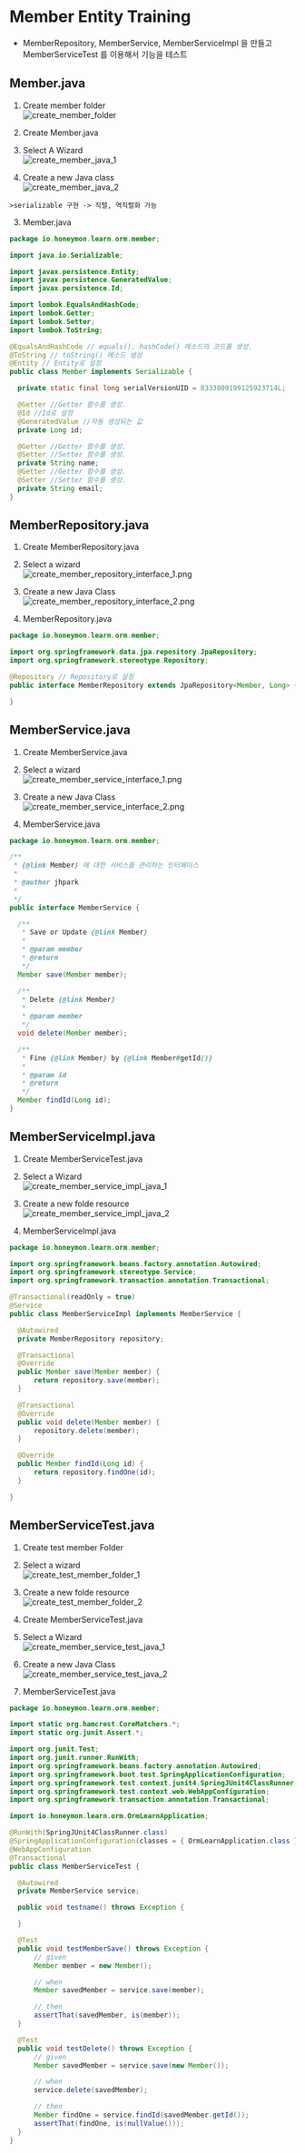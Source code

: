 # Member Entity Training
* MemberRepository, MemberService, MemberServiceImpl 을 만들고 MemberServiceTest 를 이용해서 기능을 테스트

## Member.java
1. Create member folder  
![create_member_folder](./images/member-entity-training/create_member_folder.png)

2. Create Member.java  
  1. Select A Wizard  
  ![create_member_java_1](./images/member-entity-training/create_member_java_1.png)  

  2. Create a new Java class  
  ![create_member_java_2](./images/member-entity-training/create_member_java_2.png)

    >serializable 구현 -> 직렬, 역직렬화 가능

3. Member.java  
  ```java
  package io.honeymon.learn.orm.member;

  import java.io.Serializable;

  import javax.persistence.Entity;
  import javax.persistence.GeneratedValue;
  import javax.persistence.Id;

  import lombok.EqualsAndHashCode;
  import lombok.Getter;
  import lombok.Setter;
  import lombok.ToString;

  @EqualsAndHashCode // equals(), hashCode() 메소드의 코드를 생성.
  @ToString // toString() 메소드 생성
  @Entity // Entity로 설정
  public class Member implements Serializable {

  	private static final long serialVersionUID = 8333809199125923714L;

  	@Getter //Getter 함수를 생성.
  	@Id //Id로 설정
  	@GeneratedValue //자동 생성되는 값
  	private Long id;

  	@Getter //Getter 함수를 생성.
  	@Setter //Setter 함수를 생성.
  	private String name;
  	@Getter //Getter 함수를 생성.
  	@Setter //Setter 함수를 생성.
  	private String email;
  }
  ```

## MemberRepository.java
1. Create MemberRepository.java  
  1. Select a wizard  
  ![create_member_repository_interface_1.png](./images/member-entity-training/create_member_repository_interface_1.png)

  2. Create a new Java Class  
  ![create_member_repository_interface_2.png](./images/member-entity-training/create_member_repository_interface_2.png)

2. MemberRepository.java
  ```java
  package io.honeymon.learn.orm.member;

  import org.springframework.data.jpa.repository.JpaRepository;
  import org.springframework.stereotype.Repository;

  @Repository // Repository로 설정
  public interface MemberRepository extends JpaRepository<Member, Long> {

  }
  ```

## MemberService.java
1. Create MemberService.java
  1. Select a wizard  
  ![create_member_service_interface_1.png](./images/member-entity-training/create_member_service_interface_1.png)

  2. Create a new Java Class  
  ![create_member_service_interface_2.png](./images/member-entity-training/create_member_service_interface_2.png)

2. MemberService.java  
  ```java
  package io.honeymon.learn.orm.member;

  /**
   * {@link Member} 에 대한 서비스를 관리하는 인터페이스
   *
   * @author jhpark
   *
   */
  public interface MemberService {

  	/**
  	 * Save or Update {@link Member}
  	 *
  	 * @param member
  	 * @return
  	 */
  	Member save(Member member);

  	/**
  	 * Delete {@link Member}
  	 *
  	 * @param member
  	 */
  	void delete(Member member);

  	/**
  	 * Fine {@link Member} by {@link Member#getId()}
  	 *
  	 * @param id
  	 * @return
  	 */
  	Member findId(Long id);
  }
  ```

## MemberServiceImpl.java
1. Create MemberServiceTest.java
  1. Select a Wizard  
  ![create_member_service_impl_java_1](./images/member-entity-training/create_member_service_impl_java_1.png)

  2. Create a new folde resource  
  ![create_member_service_impl_java_2](./images/member-entity-training/create_member_service_impl_java_2.png)

2. MemberServiceImpl.java  
  ```java
  package io.honeymon.learn.orm.member;

  import org.springframework.beans.factory.annotation.Autowired;
  import org.springframework.stereotype.Service;
  import org.springframework.transaction.annotation.Transactional;

  @Transactional(readOnly = true)
  @Service
  public class MemberServiceImpl implements MemberService {

  	@Autowired
  	private MemberRepository repository;

  	@Transactional
  	@Override
  	public Member save(Member member) {
  		return repository.save(member);
  	}

  	@Transactional
  	@Override
  	public void delete(Member member) {
  		repository.delete(member);
  	}

  	@Override
  	public Member findId(Long id) {
  		return repository.findOne(id);
  	}

  }
  ```

## MemberServiceTest.java
1. Create test member Folder
  1. Select a wizard  
  ![create_test_member_folder_1](./images/member-entity-training/create_test_member_folder_1.png)

  2. Create a new folde resource  
  ![create_test_member_folder_2](./images/member-entity-training/create_test_member_folder_2.png)

2. Create MemberServiceTest.java
  1. Select a Wizard  
  ![create_member_service_test_java_1](./images/member-entity-training/create_member_service_test_java_1.png)

  2. Create a new Java Class  
  ![create_member_service_test_java_2](./images/member-entity-training/create_member_service_test_java_2.png)

3. MemberServiceTest.java
  ```java
  package io.honeymon.learn.orm.member;

  import static org.hamcrest.CoreMatchers.*;
  import static org.junit.Assert.*;

  import org.junit.Test;
  import org.junit.runner.RunWith;
  import org.springframework.beans.factory.annotation.Autowired;
  import org.springframework.boot.test.SpringApplicationConfiguration;
  import org.springframework.test.context.junit4.SpringJUnit4ClassRunner;
  import org.springframework.test.context.web.WebAppConfiguration;
  import org.springframework.transaction.annotation.Transactional;

  import io.honeymon.learn.orm.OrmLearnApplication;

  @RunWith(SpringJUnit4ClassRunner.class)
  @SpringApplicationConfiguration(classes = { OrmLearnApplication.class })
  @WebAppConfiguration
  @Transactional
  public class MemberServiceTest {

  	@Autowired
  	private MemberService service;

  	public void testname() throws Exception {

  	}

  	@Test
  	public void testMemberSave() throws Exception {
  		// given
  		Member member = new Member();

  		// when
  		Member savedMember = service.save(member);

  		// then
  		assertThat(savedMember, is(member));
  	}

  	@Test
  	public void testDelete() throws Exception {
  		// given
  		Member savedMember = service.save(new Member());

  		// when
  		service.delete(savedMember);

  		// then
  		Member findOne = service.findId(savedMember.getId());
  		assertThat(findOne, is(nullValue()));
  	}
  }
  ```
